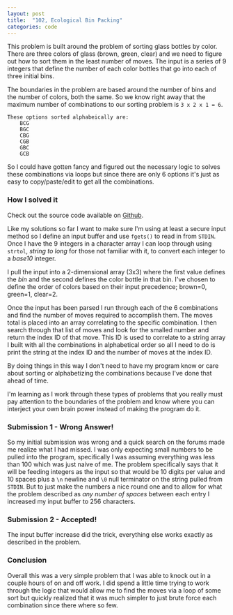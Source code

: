 ```yaml
---
layout: post
title:  "102, Ecological Bin Packing"
categories: code
---
```

This problem is built around the problem of sorting glass bottles by color. There are three colors of glass (brown, green, clear) and we need to figure out how to sort them in the least number of moves. The input is a series of 9 integers that define the number of each color bottles that go into each of three initial bins.<!-- more -->

The boundaries in the problem are based around the number of bins and the number of colors, both the same. So we know right away that the maximum number of combinations to our sorting problem is `3 x 2 x 1 = 6`. 

	These options sorted alphabeically are:
		BCG
		BGC
		CBG
		CGB
		GBC
		GCB

So I could have gotten fancy and figured out the necessary logic to solves these combinations via loops but since there are only 6 options it's just as easy to copy/paste/edit to get all the combinations. 

### How I solved it
Check out the source code available on [Github](https://github.com/taddev/UVa-Submissions/tree/master/102-Ecological_Bin_Packing).

Like my solutions so far I want to make sure I'm using at least a secure input method so I define an input buffer and use `fgets()` to read in from `STDIN`. Once I have the 9 integers in a character array I can loop through using `strtol`, *string to long* for those not familiar with it, to convert each integer to a *base10* integer. 

I pull the input into a 2-dimensional array (3x3) where the first value defines the *bin* and the second defines the color bottle in that bin. I've chosen to define the order of colors based on their input precedence; brown=0, green=1, clear=2. 

Once the input has been parsed I run through each of the 6 combinations and find the number of moves required to accomplish them. The moves total is placed into an array correlating to the specific combination. I then search through that list of moves and look for the smalled number and return the index ID of that move. This ID is used to correlate to a string array I built with all the combinations in alphabetical order so all I need to do is print the string at the index ID and the number of moves at the index ID. 

By doing things in this way I don't need to have my program know or care about sorting or alphabetizing the combinations because I've done that ahead of time. 

I'm learning as I work through these types of problems that you really must pay attention to the boundaries of the problem and know where you can interject your own brain power instead of making the program do it.

### Submission 1 - Wrong Answer!
So my initial submission was wrong and a quick search on the forums made me realize what I had missed. I was only expecting small numbers to be pulled into the program, specifically I was assuming everything was less than 100 which was just naive of me. The problem specifically says that it will be feeding integers as the input so that would be 10 digits per value and 10 spaces plus a `\n` newline and `\0` null terminator on the string pulled from `STDIN`. But to just make the numbers a nice round one and to allow for what the problem described as *any number of spaces* between each entry I increased my input buffer to 256 characters.

### Submission 2 - Accepted!
The input buffer increase did the trick, everything else works exactly as described in the problem.

### Conclusion
Overall this was a very simple problem that I was able to knock out in a couple hours of on and off work. I did spend a little time trying to work through the logic that would allow me to find the moves via a loop of some sort but quickly realized that it was much simpler to just brute force each combination since there where so few.  
